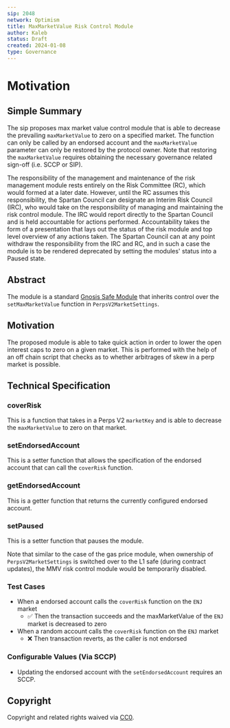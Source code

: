 ```yaml
---
sip: 2048
network: Optimism
title: MaxMarketValue Risk Control Module
author: Kaleb
status: Draft
created: 2024-01-08
type: Governance
---
```


# Motivation
<!--You can leave these HTML comments in your merged SIP and delete the visible duplicate text guides, they will not appear and may be helpful to refer to if you edit it again. This is the suggested template for new SIPs. Note that an SIP number will be assigned by an editor. When opening a pull request to submit your SIP, please use an abbreviated title in the filename, `sip-draft_title_abbrev.md`. The title should be 44 characters or less.-->

## Simple Summary
<!--"If you can't explain it simply, you don't understand it well enough." Simply describe the outcome the proposed changes intends to achieve. This should be non-technical and accessible to a casual community member.-->

The sip proposes max market value control module that is able to decrease the prevailing `maxMarketValue` to zero on a specified market. The function can only be called by an endorsed account and the `maxMarketValue` parameter can only be restored by the protocol owner. Note that restoring the `maxMarketValue` requires obtaining the necessary governance related sign-off (i.e. SCCP or SIP).

The responsibility of the management and maintenance of the risk management module rests entirely on the Risk Committee (RC), which would formed at a later date. However, until the RC assumes this responsibility, the Spartan Council can designate an Interim Risk Council (IRC), who would take on the responsibility of managing and maintaining the risk control module. The IRC would report directly to the Spartan Council and is held accountable for actions performed. Accountability takes the form of a presentation that lays out the status of the risk module and top level overview of any actions taken. The Spartan Council can at any point withdraw the responsibility from the IRC and RC, and in such a case the module is to be rendered deprecated by setting the modules' status into a Paused state.

## Abstract

<!--A short (~200 word) description of the proposed change, the abstract should clearly describe the proposed change. This is what *will* be done if the SIP is implemented, not *why* it should be done or *how* it will be done. If the SIP proposes deploying a new contract, write, "we propose to deploy a new contract that will do x".-->

The module is a standard [Gnosis Safe Module](https://docs.safe.global/safe-smart-account/modules) that inherits control over the `setMaxMarketValue` function in `PerpsV2MarketSettings`.

## Motivation

<!--This is the problem statement. This is the *why* of the SIP. It should clearly explain *why* the current state of the protocol is inadequate.  It is critical that you explain *why* the change is needed, if the SIP proposes changing how something is calculated, you must address *why* the current calculation is inaccurate or wrong. This is not the place to describe how the SIP will address the issue!-->

The proposed module is able to take quick action in order to lower the open interest caps to zero on a given market. This is performed with the help of an off chain script that checks as to whether arbitrages of skew in a perp market is possible. 

## Technical Specification

### coverRisk
This is a function that takes in a Perps V2 `marketKey` and is able to decrease the `maxMarketValue` to zero on that market.

### setEndorsedAccount
This is a setter function that allows the specification of the endorsed account that can call the `coverRisk` function.

### getEndorsedAccount
This is a getter function that returns the currently configured endorsed account.

### setPaused
This is a setter function that pauses the module.

Note that similar to the case of the gas price module, when ownership of `PerpsV2MarketSettings` is switched over to the L1 safe (during contract updates), the MMV risk control module would be temporarily disabled.  

### Test Cases

<!--Test cases for an implementation are mandatory for SIPs but can be included with the implementation..-->

- When a endorsed account calls the `coverRisk`  function on the `ENJ` market
    - ✅ Then the transaction succeeds and the maxMarketValue of the `ENJ` market is decreased to zero
- When a random  account calls the `coverRisk`  function on the `ENJ` market
    - ❌ Then transaction reverts, as the caller is not endorsed

### Configurable Values (Via SCCP)

<!--Please list all values configurable via SCCP under this implementation.-->
- Updating the endorsed account with the `setEndorsedAccount` requires an SCCP.

## Copyright

Copyright and related rights waived via [CC0](https://creativecommons.org/publicdomain/zero/1.0/).
